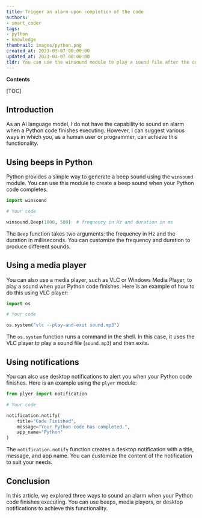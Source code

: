 ```yaml
---
title: Trigger an alarm upon completion of the code
authors:
- smart_coder
tags:
- python
- knowledge
thumbnail: images/python.png
created_at: 2023-03-07 00:00:00
updated_at: 2023-03-07 00:00:00
tldr: You can use the winsound module to play a sound file after the code finishes executing.
---
```


**Contents**

[TOC]

## Introduction

As an AI language model, I do not have the capability to sound an alarm when a Python code finishes executing. However, I can suggest various ways in which you, as a human user or programmer, can achieve this functionality.

## Using beeps in Python

Python provides a simple way to generate a beep sound using the `winsound` module. You can use this module to create a beep sound when your Python code completes.

```python
import winsound

# Your code

winsound.Beep(1000, 500)  # frequency in Hz and duration in ms
```

The `Beep` function takes two arguments: the frequency in Hz and the duration in milliseconds. You can customize the frequency and duration to produce different sounds.

## Using a media player

You can also use a media player, such as VLC or Windows Media Player, to play a sound when your Python code finishes. Here is an example of how to do this using VLC player:

```python
import os

# Your code

os.system("vlc --play-and-exit sound.mp3")
```

The `os.system` function runs a command in the shell. In this case, it uses the VLC player to play a sound file (`sound.mp3`) and then exits.

## Using notifications

You can also use desktop notifications to alert you when your Python code finishes. Here is an example using the `plyer` module:

```python
from plyer import notification

# Your code

notification.notify(
    title="Code Finished",
    message="Your Python code has completed.",
    app_name="Python"
)
```

The `notification.notify` function creates a desktop notification with a title, message, and app name. You can customize the content of the notification to suit your needs.

## Conclusion

In this article, we explored three ways to sound an alarm when your Python code finishes executing. You can use beeps, media players, or desktop notifications to achieve this functionality.
